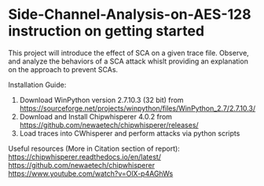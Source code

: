 # Side-Channel-Analysis-on-AES-128 instruction on getting started 

This project will introduce the effect of SCA on a given trace file. Observe, and analyze the behaviors of a SCA attack whislt providing an explanation on the approach to prevent SCAs.

Installation Guide:
1. Download WinPython version 2.7.10.3 (32 bit) from https://sourceforge.net/projects/winpython/files/WinPython_2.7/2.7.10.3/ 
2. Download and Install Chipwhisperer 4.0.2 from https://github.com/newaetech/chipwhisperer/releases/
3. Load traces into CWhisperer and perform attacks via python scripts

Useful resources (More in Citation section of report): 
https://chipwhisperer.readthedocs.io/en/latest/
https://github.com/newaetech/chipwhisperer
https://www.youtube.com/watch?v=OlX-p4AGhWs
